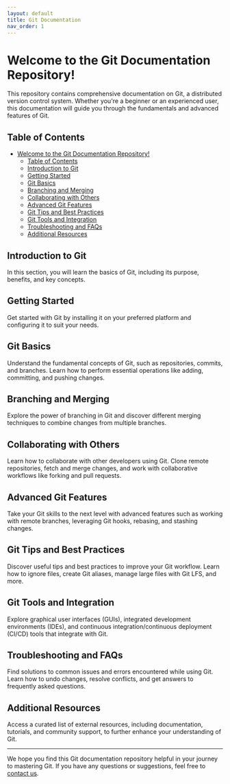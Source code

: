 ```yaml
---
layout: default
title: Git Documentation
nav_order: 1
---
```


# Welcome to the Git Documentation Repository!

This repository contains comprehensive documentation on Git, a distributed version control system. Whether you're a beginner or an experienced user, this documentation will guide you through the fundamentals and advanced features of Git.

## Table of Contents

- [Welcome to the Git Documentation Repository!](#welcome-to-the-git-documentation-repository)
  - [Table of Contents](#table-of-contents)
  - [Introduction to Git](#introduction-to-git)
  - [Getting Started](#getting-started)
  - [Git Basics](#git-basics)
  - [Branching and Merging](#branching-and-merging)
  - [Collaborating with Others](#collaborating-with-others)
  - [Advanced Git Features](#advanced-git-features)
  - [Git Tips and Best Practices](#git-tips-and-best-practices)
  - [Git Tools and Integration](#git-tools-and-integration)
  - [Troubleshooting and FAQs](#troubleshooting-and-faqs)
  - [Additional Resources](#additional-resources)

## Introduction to Git

In this section, you will learn the basics of Git, including its purpose, benefits, and key concepts.

## Getting Started

Get started with Git by installing it on your preferred platform and configuring it to suit your needs.

## Git Basics

Understand the fundamental concepts of Git, such as repositories, commits, and branches. Learn how to perform essential operations like adding, committing, and pushing changes.

## Branching and Merging

Explore the power of branching in Git and discover different merging techniques to combine changes from multiple branches.

## Collaborating with Others

Learn how to collaborate with other developers using Git. Clone remote repositories, fetch and merge changes, and work with collaborative workflows like forking and pull requests.

## Advanced Git Features

Take your Git skills to the next level with advanced features such as working with remote branches, leveraging Git hooks, rebasing, and stashing changes.

## Git Tips and Best Practices

Discover useful tips and best practices to improve your Git workflow. Learn how to ignore files, create Git aliases, manage large files with Git LFS, and more.

## Git Tools and Integration

Explore graphical user interfaces (GUIs), integrated development environments (IDEs), and continuous integration/continuous deployment (CI/CD) tools that integrate with Git.

## Troubleshooting and FAQs

Find solutions to common issues and errors encountered while using Git. Learn how to undo changes, resolve conflicts, and get answers to frequently asked questions.

## Additional Resources

Access a curated list of external resources, including documentation, tutorials, and community support, to further enhance your understanding of Git.

---

We hope you find this Git documentation repository helpful in your journey to mastering Git. If you have any questions or suggestions, feel free to [contact us](mailto:tnowad@gmail.com).
